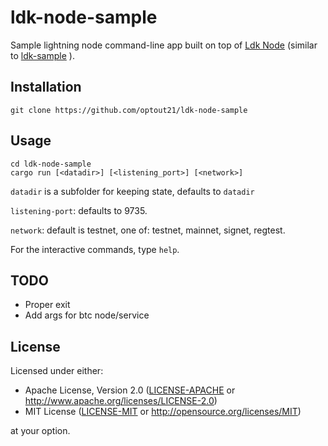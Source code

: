 # ldk-node-sample
Sample lightning node command-line app built on top of
[Ldk Node](https://github.com/lightningdevkit/ldk-node)
(similar to
[ldk-sample](https://github.com/lightningdevkit/ldk-sample)
).


## Installation
```
git clone https://github.com/optout21/ldk-node-sample
```

## Usage
```
cd ldk-node-sample
cargo run [<datadir>] [<listening_port>] [<network>]
```

`datadir` is a subfolder for keeping state, defaults to `datadir`

`listening-port`: defaults to 9735.

`network`: default is testnet, one of: testnet, mainnet, signet, regtest.


For the interactive commands, type `help`.


## TODO
- Proper exit
- Add args for btc node/service


## License

Licensed under either:

 * Apache License, Version 2.0 ([LICENSE-APACHE](LICENSE-APACHE) or http://www.apache.org/licenses/LICENSE-2.0)
 * MIT License ([LICENSE-MIT](LICENSE-MIT) or http://opensource.org/licenses/MIT)

at your option.
